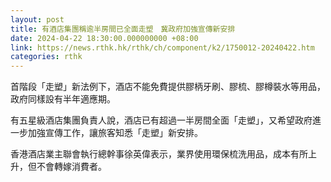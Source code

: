 ```yaml
---
layout: post
title: 有酒店集團稱逾半房間已全面走塑　冀政府加強宣傳新安排
date: 2024-04-22 18:30:00.000000000 +08:00
link: https://news.rthk.hk/rthk/ch/component/k2/1750012-20240422.htm
categories: rthk
---
```


首階段「走塑」新法例下，酒店不能免費提供膠柄牙刷、膠梳、膠樽裝水等用品，政府同樣設有半年適應期。

有五星級酒店集團負責人說，酒店已有超過一半房間全面「走塑」，又希望政府進一步加強宣傳工作，讓旅客知悉「走塑」新安排。

香港酒店業主聯會執行總幹事徐英偉表示，業界使用環保梳洗用品，成本有所上升，但不會轉嫁消費者。
